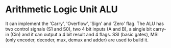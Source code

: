 # Arithmetic Logic Unit ALU

It can implement the 'Carry', 'Overflow', 'Sign'
and 'Zero' flag. The ALU has two control signals (S1 and S0), two 4 bit inputs (A and B), a 
single bit carry-in (Cin) and it can output a 4 bit result and 4 flags. SSI (basic gates), MSI (only encoder, 
decoder, mux, demux and adder) are used to build it. 
